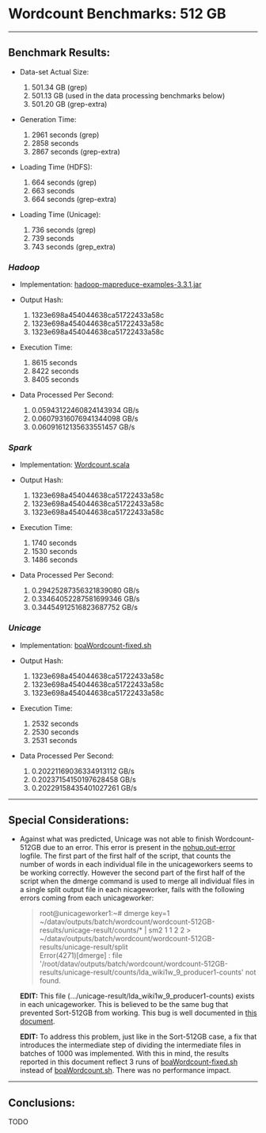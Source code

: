 # Wordcount Benchmarks: 512 GB

---
## Benchmark Results:

- Data-set Actual Size:
  1. 501.34 GB (grep)
  2. 501.13 GB (used in the data processing benchmarks below)
  3. 501.20 GB (grep-extra)

- Generation Time:
  1. 2961 seconds (grep)
  2. 2858 seconds
  3. 2867 seconds (grep-extra)

- Loading Time (HDFS):
  1. 664 seconds (grep)
  2. 663 seconds
  3. 664 seconds (grep-extra)

- Loading Time (Unicage):
  1. 736 seconds (grep)
  2. 739 seconds
  3. 743 seconds (grep_extra)


### ***Hadoop***

- Implementation: [hadoop-mapreduce-examples-3.3.1.jar](../../../../../workloads/batch/wordcount/javaWordcount/hadoop-mapreduce-examples-3.3.1.jar)

- Output Hash:
  1. 1323e698a454044638ca51722433a58c
  2. 1323e698a454044638ca51722433a58c
  3. 1323e698a454044638ca51722433a58c

- Execution Time: 
  1. 8615 seconds
  2. 8422 seconds
  3. 8405 seconds

- Data Processed Per Second: 
  1. 0.05943122460824143934 GB/s
  2. 0.06079316076941344098 GB/s
  3. 0.06091612135633551457 GB/s


### ***Spark***

- Implementation: [Wordcount.scala](../../../../../workloads/batch/wordcount/scalaWordcount/src/main/scala/WordCount.scala%20(buffer%20overflow))

- Output Hash:
  1. 1323e698a454044638ca51722433a58c
  2. 1323e698a454044638ca51722433a58c
  3. 1323e698a454044638ca51722433a58c

- Execution Time: 
  1. 1740 seconds
  2. 1530 seconds
  3. 1486 seconds

- Data Processed Per Second:
  1. 0.29425287356321839080 GB/s
  2. 0.33464052287581699346 GB/s
  3. 0.34454912516823687752 GB/s


### ***Unicage***

- Implementation: [boaWordcount-fixed.sh](../../../../../workloads/batch/wordcount/bashWordcount/boaWordcount/boaWordcount-fixed.sh)

- Output Hash:
  1. 1323e698a454044638ca51722433a58c
  2. 1323e698a454044638ca51722433a58c
  3. 1323e698a454044638ca51722433a58c

- Execution Time: 
  1. 2532 seconds
  2. 2530 seconds
  3. 2531 seconds

- Data Processed Per Second:
  1. 0.20221169036334913112 GB/s
  2. 0.20237154150197628458 GB/s
  3. 0.20229158435401027261 GB/s


---
## Special Considerations:

- Against what was predicted, Unicage was not able to finish Wordcount-512GB due to an error. This error is present in the [nohup.out-error](./unicage-result/nohup.out-error) logfile. The first part of the first half of the script, that counts the number of words in each individual file in the unicageworkers seems to be working correctly. However the second part of the first half of the script when the dmerge command is used to merge all individual files in a single split output file in each nicageworker, fails with the following errors coming from each unicageworker:

  > root@unicageworker1:~# dmerge key=1 ~/datav/outputs/batch/wordcount/wordcount-512GB-results/unicage-result/counts/* | sm2 1 1 2 2 > ~/datav/outputs/batch/wordcount/wordcount-512GB-results/unicage-result/split \
  > Error(4271)[dmerge] : file '/root/datav/outputs/batch/wordcount/wordcount-512GB-results/unicage-result/counts/lda_wiki1w_9_producer1-counts' not found. 

  **EDIT:** This file (.../unicage-result/lda_wiki1w_9_producer1-counts) exists in each unicageworker. This is believed to be the same bug that prevented Sort-512GB from working. This bug is well documented in [this document](../../sort/sort-512GB/sort-512GB_benchmarks.md).

  **EDIT:** To address this problem, just like in the Sort-512GB case, a fix that introduces the intermediate step of dividing the intermediate files in batches of 1000 was implemented. With this in mind, the results reported in this document reflect 3 runs of [boaWordcount-fixed.sh](../../../../../workloads/batch/wordcount/bashWordcount/boaWordcount/boaWordcount-fixed.sh) instead of [boaWordcount.sh](../../../../../workloads/batch/wordcount/bashWordcount/boaWordcount/boaWordcount.sh). There was no performance impact.


---
## Conclusions:

TODO